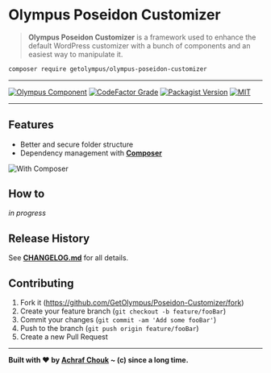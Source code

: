 # Olympus Poseidon Customizer
> **Olympus Poseidon Customizer** is a framework used to enhance the default WordPress customizer with a bunch of components and an easiest way to manipulate it.

```sh
composer require getolympus/olympus-poseidon-customizer
```

---

[![Olympus Component][olympus-image]][olympus-url]
[![CodeFactor Grade][codefactor-image]][codefactor-url]
[![Packagist Version][packagist-image]][packagist-url]
[![MIT][license-image]][license-blob]

---

## Features

+ Better and secure folder structure
+ Dependency management with [**Composer**](https://getcomposer.org)

![With Composer](https://img.shields.io/badge/with-Composer-885630.svg?style=flat-square)

## How to

_in progress_

## Release History

See [**CHANGELOG.md**][changelog-blob] for all details.

## Contributing

1. Fork it (<https://github.com/GetOlympus/Poseidon-Customizer/fork>)
2. Create your feature branch (`git checkout -b feature/fooBar`)
3. Commit your changes (`git commit -am 'Add some fooBar'`)
4. Push to the branch (`git push origin feature/fooBar`)
5. Create a new Pull Request

---

**Built with ♥ by [Achraf Chouk](http://github.com/crewstyle "Achraf Chouk") ~ (c) since a long time.**

<!-- links & imgs dfn's -->
[olympus-image]: https://img.shields.io/badge/for-Olympus-44cc11.svg?style=flat-square
[olympus-url]: https://github.com/GetOlympus
[changelog-blob]: https://github.com/GetOlympus/Poseidon-Customizer/blob/master/CHANGELOG.md
[codefactor-image]: https://www.codefactor.io/repository/github/GetOlympus/Poseidon-Customizer/badge?style=flat-square
[codefactor-url]: https://www.codefactor.io/repository/github/getolympus/Poseidon-Customizer
[license-blob]: https://github.com/GetOlympus/Poseidon-Customizer/blob/master/LICENSE
[license-image]: https://img.shields.io/badge/license-MIT_License-blue.svg?style=flat-square
[packagist-image]: https://img.shields.io/packagist/v/getolympus/olympus-Poseidon-Customizer.svg?style=flat-square
[packagist-url]: https://packagist.org/packages/getolympus/olympus-Poseidon-Customizer